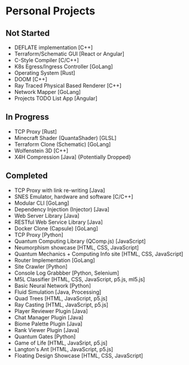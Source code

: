 # Personal Projects

## Not Started

* DEFLATE implementation [C++]
* Terraform/Schematic GUI [React or Angular]
* C-Style Compiler [C/C++]
* K8s Egress/Ingress Controller [GoLang]
* Operating System [Rust]
* DOOM [C++]
* Ray Traced Physical Based Renderer [C++]
* Network Mapper [GoLang]
* Projects TODO List App [Angular]

## In Progress

* TCP Proxy [Rust]
* Minecraft Shader (QuantaShader) [GLSL]
* Terraform Clone (Schematic) [GoLang]
* Wolfenstein 3D [C++]
* X4H Compression [Java] {Potentially Dropped}

## Completed

* TCP Proxy with link re-writing [Java]
* SNES Emulator, hardware and software [C/C++]
* Modular CLI [GoLang]
* Dependency Injection (Injector) [Java]
* Web Server Library [Java]
* RESTful Web Service Library [Java]
* Docker Clone (Capsule) [GoLang]
* TCP Proxy [Python]
* Quantum Computing Library (QComp.js) [JavaScript]
* Neumorphism showcase [HTML, CSS, JavaScript]
* Quantum Mechanics + Computing Info site [HTML, CSS, JavaScript]
* Router Implementation [GoLang]
* Site Crawler [Python]
* Console Log Grabbber [Python, Selenium]
* M5L Classifier [HTML, CSS, JavaScript, p5.js, ml5.js]
* Basic Neural Network [Python]
* Fluid Simulation [Java, Processing]
* Quad Trees [HTML, JavaScript, p5.js]
* Ray Casting [HTML, JavaScript, p5.js]
* Player Reviewer Plugin [Java]
* Chat Manager Plugin [Java]
* Biome Palette Plugin [Java]
* Rank Viewer Plugin [Java]
* Quantum Gates [Python]
* Game of Life [HTML, JavaSript, p5.js]
* Langton's Ant [HTML, JavaScript, p5.js]
* Floating Design Showcase [HTML, CSS, JavaScript]

